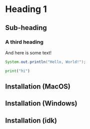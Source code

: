 # Heading 1
## Sub-heading
### A third heading
And here is some text!

```java
System.out.println("Hello, World!");
```

```python
print("hi")
```

## Installation (MacOS)

## Installation (Windows)

## Installation (idk)
